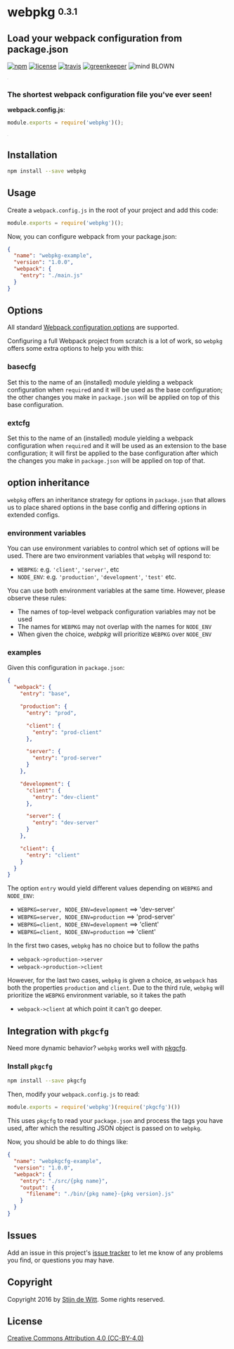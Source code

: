 # webpkg <sup><sub>0.3.1</sub></sup>
## Load your webpack configuration from package.json

[![npm](https://img.shields.io/npm/v/webpkg.svg?maxAge=2592000)](https://npmjs.com/package/webpkg)
[![license](https://img.shields.io/npm/l/webpkg.svg)](https://creativecommons.org/licenses/by/4.0/)
[![travis](https://img.shields.io/travis/Download/webpkg.svg)](https://travis-ci.org/Download/webpkg)
[![greenkeeper](https://img.shields.io/david/Download/webpkg.svg?maxAge=2592000)](https://greenkeeper.io/)
![mind BLOWN](https://img.shields.io/badge/mind-BLOWN-ff69b4.svg)

<sup><sub><sup><sub>.</sub></sup></sub></sup>

### The shortest webpack configuration file you've ever seen!

**webpack.config.js**:
```js
module.exports = require('webpkg')();
```
<sup><sub><sup><sub>.</sub></sup></sub></sup>

## Installation
```sh
npm install --save webpkg
```

## Usage
Create a `webpack.config.js` in the root of your project and add this code:

```js
module.exports = require('webpkg')();
```

Now, you can configure webpack from your package.json:

```json
{
  "name": "webpkg-example",
  "version": "1.0.0",
  "webpack": {
    "entry": "./main.js"
  }
}
```


## Options

All standard [Webpack configuration options](https://webpack.github.io/docs/configuration.html) are supported.

Configuring a full Webpack project from scratch is a lot of work, so `webpkg`
offers some extra options to help you with this:

### basecfg
Set this to the name of an (installed) module yielding a webpack configuration
when `require`d and it will be used as the base configuration; the other changes
you make in `package.json` will be applied on top of this base configuration.

### extcfg
Set this to the name of an (installed) module yielding a webpack configuration
when `require`d and it will be used as an extension to the base configuration;
it will first be applied to the base configuration after which the changes you
make in `package.json` will be applied on top of that.


## option inheritance

`webpkg` offers an inheritance strategy for options in `package.json` that
allows us to place shared options in the base config and differing options in
extended configs.

### environment variables
You can use environment variables to control which set of options will be used.
There are two environment variables that `webpkg` will respond to:
* `WEBPKG`: e.g. `'client'`, `'server'`, etc
* `NODE_ENV`: e.g. `'production'`, `'development'`, `'test'` etc.

You can use both environment variables at the same time. However, please observe
these rules:
* The names of top-level webpack configuration variables may not be used
* The names for `WEBPKG` may not overlap with the names for `NODE_ENV`
* When given the choice, *webpkg* will prioritize `WEBPKG` over `NODE_ENV`

### examples
Given this configuration in `package.json`:
```json
{
  "webpack": {
    "entry": "base",

    "production": {
      "entry": "prod",

      "client": {
        "entry": "prod-client"
      },

      "server": {
        "entry": "prod-server"
      }
    },

    "development": {
      "client": {
        "entry": "dev-client"
      },

      "server": {
        "entry": "dev-server"
      }
    },

    "client": {
      "entry": "client"
    }
  }
}
```
The option `entry` would yield different values depending on `WEBPKG` and `NODE_ENV`:
* `WEBPKG=server, NODE_ENV=development` ==> 'dev-server'
* `WEBPKG=server, NODE_ENV=production` ==> 'prod-server'
* `WEBPKG=client, NODE_ENV=development` ==> 'client'
* `WEBPKG=client, NODE_ENV=production` ==> 'client'

In the first two cases, `webpkg` has no choice but to follow the paths
* `webpack->production->server`
* `webpack->production->client`

However, for the last two cases, `webpkg` is given a choice, as `webpack` has both
the properties `production` and `client`. Due to the third rule, `webpkg` will
prioritize the `WEBPKG` environment variable, so it takes the path
* `webpack->client` at which point it can't go deeper.

## Integration with `pkgcfg`
Need more dynamic behavior? `webpkg` works well with [pkgcfg](https://npmjs.com/package/pkgcfg).

### Install `pkgcfg`
```sh
npm install --save pkgcfg
```

Then, modify your `webpack.config.js` to read:

```js
module.exports = require('webpkg')(require('pkgcfg')())
```

This uses `pkgcfg` to read your `package.json` and process the tags you have used,
after which the resulting JSON object is passed on to `webpkg`.

Now, you should be able to do things like:

```json
{
  "name": "webpkgcfg-example",
  "version": "1.0.0",
  "webpack": {
    "entry": "./src/{pkg name}",
    "output": {
      "filename": "./bin/{pkg name}-{pkg version}.js"
    }
  }
}
```

## Issues

Add an issue in this project's [issue tracker](https://github.com/download/webpkg/issues)
to let me know of any problems you find, or questions you may have.


## Copyright

Copyright 2016 by [Stijn de Witt](http://StijnDeWitt.com). Some rights reserved.


## License

[Creative Commons Attribution 4.0 (CC-BY-4.0)](https://creativecommons.org/licenses/by/4.0/)
